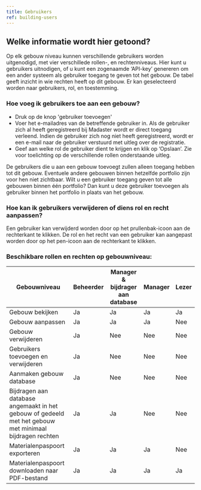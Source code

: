 ```yaml
---
title: Gebruikers
ref: building-users
---
```


## Welke informatie wordt hier getoond?
Op elk gebouw niveau kunnen verschillende gebruikers worden uitgenodigd, met vier verschillede rollen-, en rechtenniveaus. Hier kunt u gebruikers uitnodigen, of u kunt een zogenaamde ‘API-key’ genereren om een ander systeem als gebruiker toegang te geven tot het gebouw. De tabel geeft inzicht in wie rechten heeft op dit gebouw. Er kan geselecteerd worden naar gebruikers, rol, en toestemming.


### Hoe voeg ik gebruikers toe aan een gebouw?
- Druk op de knop 'gebruiker toevoegen'
- Voer het e-mailadres van de betreffende gebruiker in. Als de gebruiker zich al heeft geregistreerd bij Madaster wordt er direct toegang verleend. Indien de gebruiker zich nog niet heeft geregistreerd, wordt er een e-mail naar de gebruiker verstuurd met uitleg over de registratie.
- Geef aan welke rol de gebruiker dient te krijgen en klik op ‘Opslaan’. Zie voor toelichting op de verschillende rollen onderstaande uitleg.

De gebruikers die u aan een gebouw toevoegt zullen alleen toegang hebben tot dit gebouw. Eventuele andere gebouwen binnen hetzelfde portfolio zijn voor hen niet zichtbaar. Wilt u een gebruiker toegang geven tot alle gebouwen binnen één portfolio? Dan kunt u deze gebruiker toevoegen als gebruiker binnen het portfolio in plaats van het gebouw.


### Hoe kan ik gebruikers verwijderen of diens rol en recht aanpassen?
Een gebruiker kan verwijderd worden door op het prullenbak-icoon aan de rechterkant te klikken.
De rol en het recht van een gebruiker kan aangepast worden door op het pen-icoon aan de rechterkant te klikken.


### Beschikbare rollen en rechten op gebouwniveau:

| Gebouwniveau                                   | Beheerder | Manager & bijdrager aan database | Manager |Lezer |
|------------------------------------------------|-----------|----------------------------------|---------|------|
| Gebouw bekijken                                | Ja        | Ja                               | Ja      | Ja   |
| Gebouw aanpassen                               | Ja        | Ja                               | Ja      | Nee  |
| Gebouw verwijderen                             | Ja        | Nee                              | Nee     | Nee  |
| Gebruikers toevoegen  en verwijderen           | Ja        | Nee                              | Nee     | Nee  |
| Aanmaken gebouw database                       | Ja        | Nee                              | Nee     | Nee  |
| Bijdragen aan database angemaakt in het gebouw of gedeeld met het gebouw met minimaal bijdragen rechten | Ja        | Ja                               | Nee     | Nee  |
| Materialenpaspoort exporteren                  | Ja        | Ja                               | Ja      | Nee  |
| Materialenpaspoort downloaden naar PDF-bestand | Ja        | Ja                               | Ja      | Ja   |


